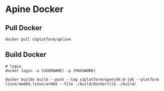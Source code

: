 # Apine Docker

## Pull Docker
```
docker pull x3platform/apline
```

## Build Docker
```
# login
docker login -u [USERNAME] -p [PASSWORD]

docker buildx build --push --tag x3platform/openjdk:8-jdk --platform linux/amd64,linux/arm64 --file ./build/Dockerfile ./build/
```

